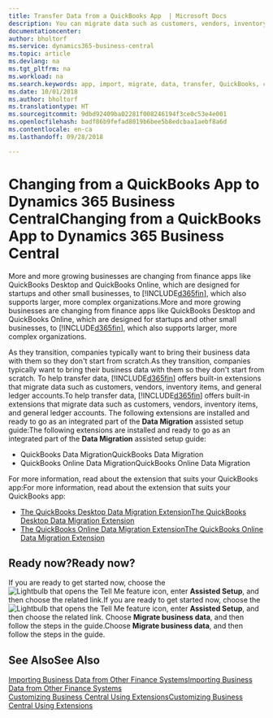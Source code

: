 ```yaml
---
title: Transfer Data from a QuickBooks App  | Microsoft Docs
description: You can migrate data such as customers, vendors, inventory items, and G/L accounts from QuickBooks apps to Business Central.
documentationcenter: 
author: bholtorf
ms.service: dynamics365-business-central
ms.topic: article
ms.devlang: na
ms.tgt_pltfrm: na
ms.workload: na
ms.search.keywords: app, import, migrate, data, transfer, QuickBooks, customize
ms.date: 10/01/2018
ms.author: bholtorf
ms.translationtype: HT
ms.sourcegitcommit: 9dbd92409ba02281f008246194f3ce0c53e4e001
ms.openlocfilehash: badf86b9fefad8019b6bee5b8edcbaa1aebf8a6d
ms.contentlocale: en-ca
ms.lasthandoff: 09/28/2018

---
```



# <a name="changing-from-a-quickbooks-app-to-dynamics-365-business-central"></a><span data-ttu-id="ae9a9-103">Changing from a QuickBooks App to Dynamics 365 Business Central</span><span class="sxs-lookup"><span data-stu-id="ae9a9-103">Changing from a QuickBooks App to Dynamics 365 Business Central</span></span>
<span data-ttu-id="ae9a9-104">More and more growing businesses are changing from finance apps like QuickBooks Desktop and QuickBooks Online, which are designed for startups and other small businesses, to [!INCLUDE[d365fin](includes/d365fin_md.md)], which also supports larger, more complex organizations.</span><span class="sxs-lookup"><span data-stu-id="ae9a9-104">More and more growing businesses are changing from finance apps like QuickBooks Desktop and QuickBooks Online, which are designed for startups and other small businesses, to [!INCLUDE[d365fin](includes/d365fin_md.md)], which also supports larger, more complex organizations.</span></span> 

<span data-ttu-id="ae9a9-105">As they transition, companies typically want to bring their business data with them so they don't start from scratch.</span><span class="sxs-lookup"><span data-stu-id="ae9a9-105">As they transition, companies typically want to bring their business data with them so they don't start from scratch.</span></span> <span data-ttu-id="ae9a9-106">To help transfer data, [!INCLUDE[d365fin](includes/d365fin_md.md)] offers built-in extensions that migrate data such as customers, vendors, inventory items, and general ledger accounts.</span><span class="sxs-lookup"><span data-stu-id="ae9a9-106">To help transfer data, [!INCLUDE[d365fin](includes/d365fin_md.md)] offers built-in extensions that migrate data such as customers, vendors, inventory items, and general ledger accounts.</span></span> <span data-ttu-id="ae9a9-107">The following extensions are installed and ready to go as an integrated part of the **Data Migration** assisted setup guide:</span><span class="sxs-lookup"><span data-stu-id="ae9a9-107">The following extensions are installed and ready to go as an integrated part of the **Data Migration** assisted setup guide:</span></span>

* <span data-ttu-id="ae9a9-108">QuickBooks Data Migration</span><span class="sxs-lookup"><span data-stu-id="ae9a9-108">QuickBooks Data Migration</span></span> 
* <span data-ttu-id="ae9a9-109">QuickBooks Online Data Migration</span><span class="sxs-lookup"><span data-stu-id="ae9a9-109">QuickBooks Online Data Migration</span></span>

<span data-ttu-id="ae9a9-110">For more information, read about the extension that suits your QuickBooks app:</span><span class="sxs-lookup"><span data-stu-id="ae9a9-110">For more information, read about the extension that suits your QuickBooks app:</span></span>   

* [<span data-ttu-id="ae9a9-111">The QuickBooks Desktop Data Migration Extension</span><span class="sxs-lookup"><span data-stu-id="ae9a9-111">The QuickBooks Desktop Data Migration Extension</span></span>](ui-extensions-quickbooks-data-migration.md)
* [<span data-ttu-id="ae9a9-112">The QuickBooks Online Data Migration Extension</span><span class="sxs-lookup"><span data-stu-id="ae9a9-112">The QuickBooks Online Data Migration Extension</span></span>](ui-extensions-quickbooks-online-data-migration.md)

## <a name="ready-now"></a><span data-ttu-id="ae9a9-113">Ready now?</span><span class="sxs-lookup"><span data-stu-id="ae9a9-113">Ready now?</span></span>
<span data-ttu-id="ae9a9-114">If you are ready to get started now, choose the ![Lightbulb that opens the Tell Me feature](media/ui-search/search_small.png "Tell me what you want to do") icon, enter **Assisted Setup**, and then choose the related link.</span><span class="sxs-lookup"><span data-stu-id="ae9a9-114">If you are ready to get started now, choose the ![Lightbulb that opens the Tell Me feature](media/ui-search/search_small.png "Tell me what you want to do") icon, enter **Assisted Setup**, and then choose the related link.</span></span> <span data-ttu-id="ae9a9-115">Choose **Migrate business data**, and then follow the steps in the guide.</span><span class="sxs-lookup"><span data-stu-id="ae9a9-115">Choose **Migrate business data**, and then follow the steps in the guide.</span></span>

## <a name="see-also"></a><span data-ttu-id="ae9a9-116">See Also</span><span class="sxs-lookup"><span data-stu-id="ae9a9-116">See Also</span></span>
[<span data-ttu-id="ae9a9-117">Importing Business Data from Other Finance Systems</span><span class="sxs-lookup"><span data-stu-id="ae9a9-117">Importing Business Data from Other Finance Systems</span></span>](across-import-data-configuration-packages.md)  
[<span data-ttu-id="ae9a9-118">Customizing Business Central Using Extensions</span><span class="sxs-lookup"><span data-stu-id="ae9a9-118">Customizing Business Central Using Extensions</span></span>](ui-extensions.md)   

